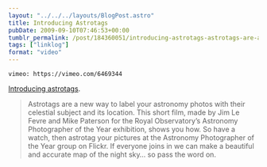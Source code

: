 ```yaml
---
layout: "../../../layouts/BlogPost.astro"
title: Introducing Astrotags
pubDate: 2009-09-10T07:46:53+00:00
tumblr_permalink: /post/184360051/introducing-astrotags-astrotags-are-a-new-way
tags: ["linklog"]
format: "video"
---
```


`vimeo: https://vimeo.com/6469344`

[Introducing astrotags][1].

> Astrotags are a new way to label your astronomy photos with their celestial subject and its location. This short film, made by Jim Le Fevre and Mike Paterson for the Royal Observatory&rsquo;s Astronomy Photographer of the Year exhibition, shows you how. So have a watch, then astrotag your pictures at the Astronomy Photographer of the Year group on Flickr. If everyone joins in we can make a beautiful and accurate map of the night sky&hellip; so pass the word on.

[1]: https://vimeo.com/6469344

